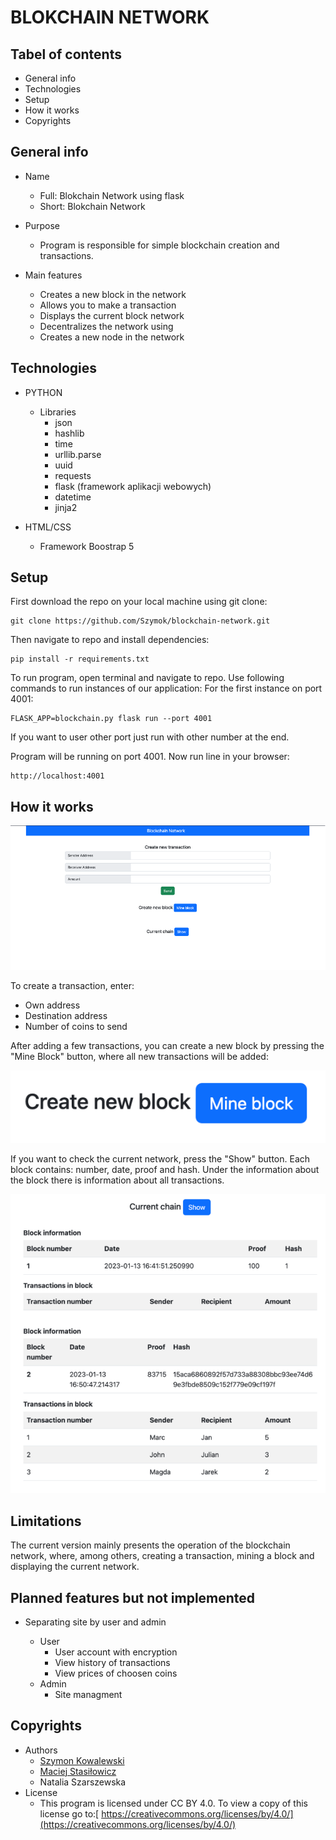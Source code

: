 # BLOKCHAIN NETWORK

## Tabel of contents

* General info
* Technologies
* Setup
* How it works
* Copyrights

## General info

* Name

  * Full: Blokchain Network using flask
  * Short: Blokchain Network
* Purpose

  * Program is responsible for simple blockchain creation and transactions.
* Main features

  * Creates a new block in the network
  * Allows you to make a transaction
  * Displays the current block network
  * Decentralizes the network using
  * Creates a new node in the network

## Technologies

* PYTHON

  * Libraries
    * json
    * hashlib
    * time
    * urllib.parse
    * uuid
    * requests
    * flask (framework aplikacji webowych)
    * datetime
    * jinja2
* HTML/CSS

  * Framework Boostrap 5

## Setup

First download the repo on your local machine using git clone:

```
git clone https://github.com/Szymok/blockchain-network.git
```

Then navigate to repo and install dependencies:

```
pip install -r requirements.txt
```

To run program, open terminal and navigate to repo. Use following commands to run instances of our application:
For the first instance on port 4001:

```
FLASK_APP=blockchain.py flask run --port 4001
```

If you want to user other port just run with other number at the end.

Program will be running on port 4001. Now run line in your browser:

```
http://localhost:4001
```

## How it works

![1673684186929](image/README/1673684186929.png)

To create a transaction, enter:

* Own address
* Destination address
* Number of coins to send

After adding a few transactions, you can create a new block by pressing the "Mine Block" button, where all new transactions will be added:

![1673684415654](image/README/1673684415654.png)

If you want to check the current network, press the "Show" button. Each block contains: number, date, proof and hash. Under the information about the block there is information about all transactions.

![1673684472035](image/README/1673684472035.png)

## Limitations

The current version mainly presents the operation of the blockchain network, where, among others, creating a transaction, mining a block and displaying the current network.

## Planned features but not implemented

* Separating site by user and admin

  * User
    * User account with encryption
    * View history of transactions
    * View prices of choosen coins
  * Admin
    * Site managment

## Copyrights

* Authors
  * [Szymon Kowalewski](https://github.com/Szymok)
  * [Maciej Stasiłowicz](https://github.com/PilgrimMatthias)
  * Natalia Szarszewska
* License
  * This program is licensed under CC BY 4.0. To view a copy of this license go to:[ https://creativecommons.org/licenses/by/4.0/](https://creativecommons.org/licenses/by/4.0/)
